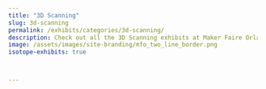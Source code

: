 ```yaml
---
title: "3D Scanning"
slug: 3d-scanning
permalink: /exhibits/categories/3d-scanning/
description: Check out all the 3D Scanning exhibits at Maker Faire Orlando!
image: /assets/images/site-branding/mfo_two_line_border.png
isotope-exhibits: true



---
```

